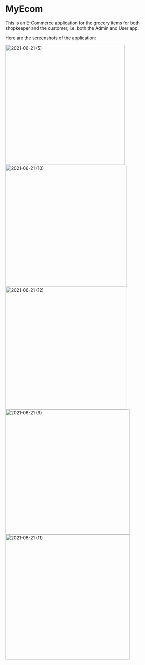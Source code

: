 # **MyEcom**

This is an E-Commerce application for the grocery items for both shopkeeper and the customer, i.e. both the Admin and User app.



Here are the screenshots of the application:

<img src="https://user-images.githubusercontent.com/72591283/122751379-50b2c380-d2ad-11eb-9479-6668be7294a6.png" title="" alt="2021-06-21 (5)" width="381">

<img src="https://user-images.githubusercontent.com/72591283/122751383-514b5a00-d2ad-11eb-836e-7e2240100f01.png" title="" alt="2021-06-21 (10)" width="387">

<img src="https://user-images.githubusercontent.com/72591283/122751376-4ee90000-d2ad-11eb-9ce8-aab549644a62.png" title="" alt="2021-06-21 (12)" width="389">

<img src="https://user-images.githubusercontent.com/72591283/122751381-50b2c380-d2ad-11eb-8bcd-611bd93e9a5f.png" title="" alt="2021-06-21 (9)" width="397">

<img src="https://user-images.githubusercontent.com/72591283/122751385-514b5a00-d2ad-11eb-8f20-a6cee27b577a.png" title="" alt="2021-06-21 (11)" width="397">
